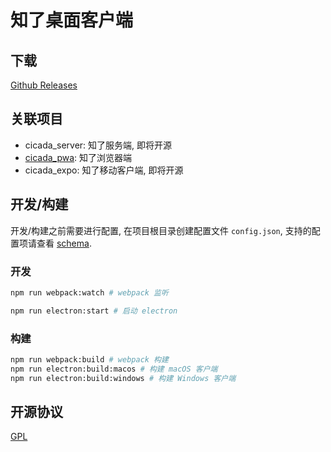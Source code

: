# 知了桌面客户端

## 下载

[Github Releases](https://github.com/mebtte/cicada_desktop/releases)

## 关联项目

- cicada_server: 知了服务端, 即将开源
- [cicada_pwa](https://github.com/mebtte/cicada_pwa): 知了浏览器端
- cicada_expo: 知了移动客户端, 即将开源

## 开发/构建

开发/构建之前需要进行配置, 在项目根目录创建配置文件 `config.json`, 支持的配置项请查看 [schema](./webpack/config_schema.js).

### 开发

```bash
npm run webpack:watch # webpack 监听
```

```bash
npm run electron:start # 启动 electron
```

### 构建

```bash
npm run webpack:build # webpack 构建
npm run electron:build:macos # 构建 macOS 客户端
npm run electron:build:windows # 构建 Windows 客户端
```

## 开源协议

[GPL](./LICENSE)
